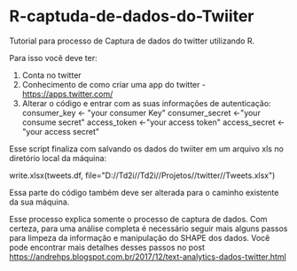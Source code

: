 # R-captuda-de-dados-do-Twiiter
Tutorial para processo de Captura de dados do twitter utilizando R.

Para isso você deve ter:
1) Conta no twitter
2) Conhecimento de como criar uma app do twitter - https://apps.twitter.com/
3) Alterar o código e entrar com as suas informações de autenticação:
    consumer_key <- "your consumer Key"
    consumer_secret <-"your consume secret"
    access_token <-"your access token"
    access_secret <-"your access secret"
    
Esse script finaliza com salvando os dados do twiiter em um arquivo xls no diretório local da máquina:

write.xlsx(tweets.df, file="D://Td2i//Td2i//Projetos//twitter//Tweets.xlsx")

Essa parte do código também deve ser alterada para o caminho existente da sua máquina.

Esse processo explica somente o processo de captura de dados. 
Com certeza, para uma análise completa é necessário seguir mais alguns passos para limpeza da informação e manipulação do SHAPE dos dados. Você pode encontrar mais detalhes desses passos no post https://andrehps.blogspot.com.br/2017/12/text-analytics-dados-twitter.html
